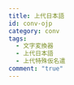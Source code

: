 ```yaml
---
title: 上代日本語
id: conv-ojp
category: conv
tags:
  - 文字変換器
  - 上代日本語
  - 上代特殊仮名遣
comment: "true"
---
```


<HLConverter src="/conv/ojp.tsv" />

<!--
tsvの書き方によっては計算が終わらずにページが固まることがあるから注意！
たとえば ki→ki₁ という変換は
ki→ki₁→ki₁₁→ki₁₁₁→ki₁₁₁₁→...
と無限に繰り返されることになるからマズイ。参考までに↓
https://github.com/hulinguistics/huling/wiki/%E3%80%90%E6%96%87%E5%AD%97%E5%A4%89%E6%8F%9B%E5%99%A8%E3%80%91%E3%81%A4%E3%81%8F%E3%82%8A%E3%81%8B%E3%81%9F#%E5%A4%89%E6%8F%9B%E3%81%AE%E3%81%97%E3%81%8F%E3%81%BF
-->
